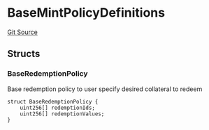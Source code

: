 # BaseMintPolicyDefinitions
[Git Source](https://github.com/aboutcircles/circles-contracts-v2/blob/9fbbffb44eda7934ea8adf9354e5f09f6b15b8b2/src/groups/Definitions.sol)


## Structs
### BaseRedemptionPolicy
Base redemption policy to user specify desired collateral to redeem


```solidity
struct BaseRedemptionPolicy {
    uint256[] redemptionIds;
    uint256[] redemptionValues;
}
```

